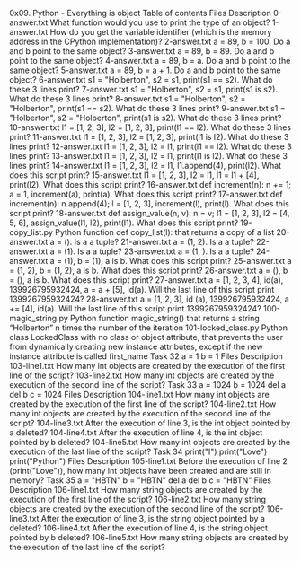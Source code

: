 0x09. Python - Everything is object
Table of contents
Files	Description
0-answer.txt	What function would you use to print the type of an object?
1-answer.txt	How do you get the variable identifier (which is the memory address in the CPython implementation)?
2-answer.txt	a = 89, b = 100. Do a and b point to the same object?
3-answer.txt	a = 89, b = 89. Do a and b point to the same object?
4-answer.txt	a = 89, b = a. Do a and b point to the same object?
5-answer.txt	a = 89, b = a + 1. Do a and b point to the same object?
6-answer.txt	s1 = "Holberton", s2 = s1, print(s1 == s2). What do these 3 lines print?
7-answer.txt	s1 = "Holberton", s2 = s1, print(s1 is s2). What do these 3 lines print?
8-answer.txt	s1 = "Holberton", s2 = "Holberton", print(s1 == s2). What do these 3 lines print?
9-answer.txt	s1 = "Holberton", s2 = "Holberton", print(s1 is s2). What do these 3 lines print?
10-answer.txt	l1 = [1, 2, 3], l2 = [1, 2, 3], print(l1 == l2). What do these 3 lines print?
11-answer.txt	l1 = [1, 2, 3], l2 = [1, 2, 3], print(l1 is l2). What do these 3 lines print?
12-answer.txt	l1 = [1, 2, 3], l2 = l1, print(l1 == l2). What do these 3 lines print?
13-answer.txt	l1 = [1, 2, 3], l2 = l1, print(l1 is l2). What do these 3 lines print?
14-answer.txt	l1 = [1, 2, 3], l2 = l1, l1.append(4), print(l2). What does this script print?
15-answer.txt	l1 = [1, 2, 3], l2 = l1, l1 = l1 + [4], print(l2). What does this script print?
16-answer.txt	def increment(n): n += 1; a = 1, increment(a), print(a). What does this script print?
17-answer.txt	def increment(n): n.append(4); l = [1, 2, 3], increment(l), print(l). What does this script print?
18-answer.txt	def assign_value(n, v): n = v; l1 = [1, 2, 3], l2 = [4, 5, 6], assign_value(l1, l2), print(l1). What does this script print?
19-copy_list.py	Python function def copy_list(l): that returns a copy of a list
20-answer.txt	a = (). Is a a tuple?
21-answer.txt	a = (1, 2). Is a a tuple?
22-answer.txt	a = (1). Is a a tuple?
23-answer.txt	a = (1, ). Is a a tuple?
24-answer.txt	a = (1), b = (1), a is b. What does this script print?
25-answer.txt	a = (1, 2), b = (1, 2), a is b. What does this script print?
26-answer.txt	a = (), b = (), a is b. What does this script print?
27-answer.txt	a = [1, 2, 3, 4], id(a), 139926795932424, a = a + [5], id(a). Will the last line of this script print 139926795932424?
28-answer.txt	a = [1, 2, 3], id (a), 139926795932424, a += [4], id(a). Will the last line of this script print 139926795932424?
100-magic_string.py	Python function magic_string() that returns a string “Holberton” n times the number of the iteration
101-locked_class.py	Python class LockedClass with no class or object attribute, that prevents the user from dynamically creating new instance attributes, except if the new instance attribute is called first_name
Task 32
a = 1
b = 1
Files	Description
103-line1.txt	How many int objects are created by the execution of the first line of the script?
103-line2.txt	How many int objects are created by the execution of the second line of the script?
Task 33
a = 1024
b = 1024
del a
del b
c = 1024
Files	Description
104-line1.txt	How many int objects are created by the execution of the first line of the script?
104-line2.txt	How many int objects are created by the execution of the second line of the script?
104-line3.txt	After the execution of line 3, is the int object pointed by a deleted?
104-line4.txt	After the execution of line 4, is the int object pointed by b deleted?
104-line5.txt	How many int objects are created by the execution of the last line of the script?
Task 34
print("I")
print("Love")
print("Python")
Files	Description
105-line1.txt	Before the execution of line 2 (print("Love")), how many int objects have been created and are still in memory?
Task 35
a = "HBTN"
b = "HBTN"
del a
del b
c = "HBTN"
Files	Description
106-line1.txt	How many string objects are created by the execution of the first line of the script?
106-line2.txt	How many string objects are created by the execution of the second line of the script?
106-line3.txt	After the execution of line 3, is the string object pointed by a deleted?
106-line4.txt	After the execution of line 4, is the string object pointed by b deleted?
106-line5.txt	How many string objects are created by the execution of the last line of the script?